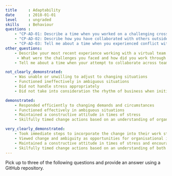 ```yaml
---
title     : Adaptability
date      : 2018-01-01
level     : ungraded
skills    : Behaviour
questions :
    - "CP-AD-01: Describe a time when you worked on a challenging cross-functional team that produced an exceptional deliverable."
    - "CP-AD-02: Describe how you have collaborated with others outside of your immediate team to resolve a critical issue."
    - "CP-AD-03: Tell me about a time when you experienced conflict with a team member."
other_questions:
    - Describe your most recent experience working with a virtual team.
     - What were the challenges you faced and how did you work through them?
    - Tell me about a time when your attempt to collaborate across teams was unsuccessful.

not_clearly_demonstrated:
    - Was unable or unwilling to adjust to changing situations
    - Functioned ineffectively in ambiguous situations
    - Did not handle stress appropriately
    - Did not take into consideration the rhythm of business when initiating change

demonstrated:
    - Responded efficiently to changing demands and circumstances
    - Functioned effectively in ambiguous situations
    - Maintained a constructive attitude in times of stress
    - Skilfully timed change actions based on an understanding of organisational conditions

very_clearly_demonstrated:
    - Took immediate steps to incorporate the change into their work stream
    - Viewed change and ambiguity as opportunities for organisational improvement
    - Maintained a constructive attitude in times of stress and encouraged others to do so
    - Skilfully timed change actions based on an understanding of both organisational and environmental conditions
---
```


Pick up to three of the following questions and provide an answer using a GitHub repository.
